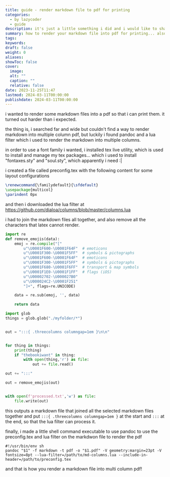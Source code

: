 ```yaml
---
title: guide - render markdown file to pdf for printing
categories:
  - by lazycoder
  - guide
description: it's just a little something i did and i would like to share how i did it
summary: how to render your markdown file into pdf for printing... also you can use multiple columns to make it look like a newspaper
tags: 
keywords: 
draft: false
weight: 0
aliases: 
showToc: false
cover:
  image: 
  alt: ""
  caption: ""
  relative: false
date: 2023-11-25T11:47
lastmod: 2024-03-11T00:00:00
publishdate: 2024-03-11T00:00:00
---
```

i wanted to render some markdown files into a pdf so that i can print them. it turned out harder than i expected.

the thing is, i searched far and wide but couldn't find a way to render markdown into multiple column pdf, but luckily i found pandoc and a lua filter which i used to render the markdown into multiple columns.

in order to use a font family i wanted, i installed tex live utility, which is used to install and manage my tex packages... which i used to install "fontaxes.sty" and "soul.sty", which apparently i need :|

i created a file called preconfig.tex with the following content for some layout configurations
```preconfig.tex
\renewcommand{\familydefault}{\sfdefault}
\usepackage{multicol}
\parindent 0px
```

and then i downloaded the lua filter at  <https://github.com/dialoa/columns/blob/master/columns.lua>


i had to join the markdown files all together, and also remove all the characters that latex cannot render.

```python
import re
def remove_emojis(data):
    emoj = re.compile("["
        u"\U0001F600-\U0001F64F"  # emoticons
        u"\U0001F300-\U0001F5FF"  # symbols & pictographs
        u"\U0001F600-\U0001F64F"  # emoticons
        u"\U0001F300-\U0001F5FF"  # symbols & pictographs
        u"\U0001F680-\U0001F6FF"  # transport & map symbols
        u"\U0001F1E0-\U0001F1FF"  # flags (iOS)
        u"\U00002702-\U000027B0"
        u"\U000024C2-\U0001F251"
        "]+", flags=re.UNICODE)

    data = re.sub(emoj, '', data)

    return data

import glob
things = glob.glob("./myfolder/*")


out = ":::{ .threecolumns columngap=1em }\n\n"


for thing in things:
    print(thing)
    if "thebookiwant" in thing:
        with open(thing,'r') as file:
            out += file.read()

out += ":::"

out = remove_emojis(out)


with open(f'processed.txt','w') as file:
    file.write(out)
```

this outputs a markdown file that joined all the selected markdown files together and put `:::{ .threecolumns columngap=1em }` at the start and `:::` at the end, so that the lua filter can process it.

finally, i made a little shell command executable to use pandoc to use the preconfig.tex and lua filter on the markdwon file to render the pdf

```
#!/usr/bin/env sh
pandoc "$1" -f markdown -t pdf -o "$1.pdf" -V geometry:margin=23pt -V fontsize=8pt --lua-filter=/path/to/md-columns.lua --include-in-header=/path/to/preconfig.tex
```

and that is how you render a markdown file into multi column pdf!
